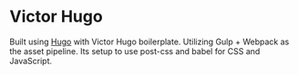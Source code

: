 # Victor Hugo

Built using [Hugo](https://gohugo.io/) with Victor Hugo boilerplate. Utilizing Gulp + Webpack as the asset pipeline. Its setup to use post-css and babel for CSS and JavaScript.